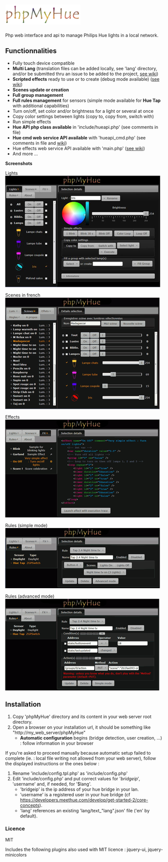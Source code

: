 # ![phpMyHue](img/phpmyhue.png)

Php web interface and api to manage Philips Hue lights in a local network.

## Functionnalities
* Fully touch device compatible
* **Multi Lang** (translation files can be added locally, see 'lang' directory, and/or be submitted thru an issue to be added to the project, [see wiki](https://github.com/FredBardin/phpMyHue/wiki/Multi-lang))
* **Scripted effects** ready to use or to create (debug mode available) ([see wiki](https://github.com/FredBardin/phpMyHue/wiki/Effects-scripts)) 
* **Scenes update or creation**
* **Full group management**
* **Full rules management** for sensors (simple mode available for **Hue Tap** with additional capabilities)
* Turn on/off, set color and/or brightness for a light or several at once
* Copy color settings between lights (copy to, copy from, switch with)
* Run simple effects
* **Hue API php class available** in 'include/hueapi.php' (see comments in file)
* **Hue cmd web service API available** with 'hueapi_cmd.php' (see comments in file and [wiki](https://github.com/FredBardin/phpMyHue/wiki/Web-services))
* Hue effects web service API available with 'main.php' ([see wiki](https://github.com/FredBardin/phpMyHue/wiki/Web-services))
* And more ...

**Screenshots**

Lights           
![screenshot](pmh_lights.jpg)

Scenes in french            
![screenshot](pmh_scenes.png)

Effects           
![screenshot](pmh_effects.png)

Rules (simple mode)        
![screenshot](pmh_rules_simple.png)

Rules (advanced mode)       
![screenshot](pmh_rules_advanced.png)

## Installation
1. Copy 'phpMyHue' directory and its content in your web server root directory.
2. Open a browser on your installation url, it should be something like "http://my_web_server/phpMyHue"
	* **Automatic configuration** begins (bridge detection, user creation, ...) : follow information in your browser

If you're asked to proceed manually because automatic setup failed to complete (ie. : local file writing not allowed from your web server), follow the displayed instructions or the ones below :

1. Rename 'include/config.tpl.php' as 'include/config.php'
2. Edit 'include/config.php' and put correct values for '$bridgeip', '$username' and, if needed, for '$lang'.  
	* 'bridgeip' is the ip address of your hue bridge in your lan.  
	* 'username' is a registered user in your hue bridge (cf https://developers.meethue.com/develop/get-started-2/core-concepts).  
	* 'lang' references an existing 'lang/text_"lang".json' file ('en' by default).  

### Licence
MIT

Includes the following plugins also used with MIT licence : jquery-ui, jquery-minicolors

